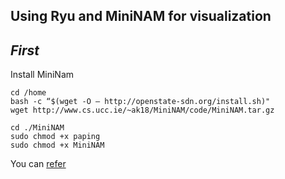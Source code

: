 Using Ryu and MiniNAM for visualization
---

***First***
---
Install MiniNam
```
cd /home
bash -c “$(wget -O – http://openstate-sdn.org/install.sh)"
wget http://www.cs.ucc.ie/~ak18/MiniNAM/code/MiniNAM.tar.gz
```
```
cd ./MiniNAM
sudo chmod +x paping
sudo chmod +x MiniNAM
```
You can [refer](https://ting-kuan.blog/2018/04/04/%E3%80%90mininam-%E8%A6%96%E8%A6%BA%E5%8C%96%E7%B6%B2%E8%B7%AF%E6%8B%93%E5%A2%A3%E6%A8%A1%E6%93%AC%E5%99%A8%E3%80%91/)
